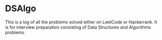 # DSAlgo
This is a log of all the problems solved either on LeetCode or Hackerrank.
It is for interview preparation consisting of Data Structures and Algorithms problems.
